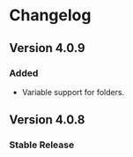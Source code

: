 # Changelog

## Version 4.0.9
### Added
- Variable support for folders.

## Version 4.0.8
### Stable Release
